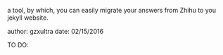 a tool, by which, you can easily migrate your answers from Zhihu to you jekyll website.

author: gzxultra
date:   02/15/2016

TO DO:
